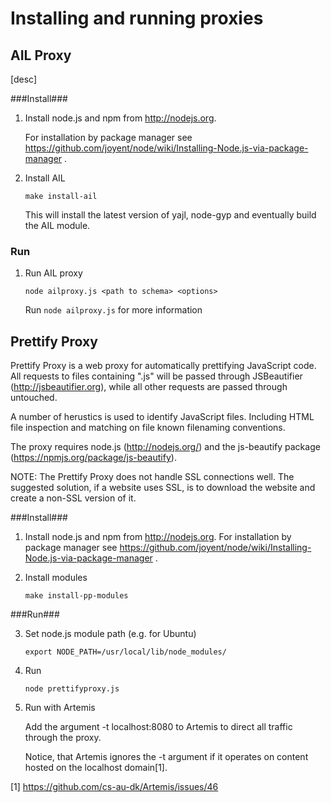 Installing and running proxies
==============================

AIL Proxy
---------

[desc]

###Install###

1.  Install node.js and npm from http://nodejs.org. 

    For installation by package manager see https://github.com/joyent/node/wiki/Installing-Node.js-via-package-manager .

2.  Install AIL
   
        make install-ail

    This will install the latest version of yajl, node-gyp and eventually build the AIL module.

### Run ###

1.  Run AIL proxy
    
        node ailproxy.js <path to schema> <options>

    Run ````node ailproxy.js```` for more information 

Prettify Proxy
--------------

Prettify Proxy is a web proxy for automatically prettifying JavaScript code. All requests to files containing ".js" will be passed through JSBeautifier (http://jsbeautifier.org), while all other requests are passed through untouched.

A number of herustics is used to identify JavaScript files. Including HTML file inspection and matching on file known filenaming conventions.

The proxy requires node.js (http://nodejs.org/) and the js-beautify package (https://npmjs.org/package/js-beautify).

NOTE: The Prettify Proxy does not handle SSL connections well. The suggested solution, if a website uses SSL, is to download the website and create a non-SSL version of it.

###Install###


1.  Install node.js and npm from http://nodejs.org. For installation by package manager see https://github.com/joyent/node/wiki/Installing-Node.js-via-package-manager .

2.  Install modules
   
        make install-pp-modules 

###Run###

3.  Set node.js module path (e.g. for Ubuntu)

        export NODE_PATH=/usr/local/lib/node_modules/

3.  Run

        node prettifyproxy.js

4.  Run with Artemis
	
    Add the argument -t localhost:8080 to Artemis to direct all traffic through the proxy.

    Notice, that Artemis ignores the -t argument if it operates on content hosted on the localhost domain[1].


[1] https://github.com/cs-au-dk/Artemis/issues/46